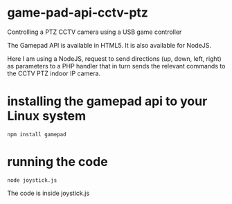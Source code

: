 # game-pad-api-cctv-ptz
Controlling a PTZ CCTV camera using a USB game controller

The Gamepad API is available in HTML5. It is also available for NodeJS.

Here I am using a NodeJS, request to send directions (up, down, left, right) as parameters to a PHP handler that in turn sends the relevant commands to the CCTV PTZ indoor IP camera.

# installing the gamepad api to your Linux system
```
npm install gamepad
```
# running the code
```
node joystick.js
```
The code is inside joystick.js
